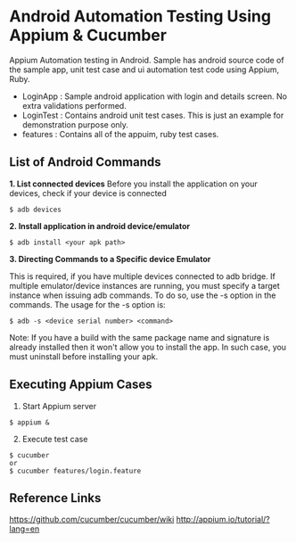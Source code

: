 Android Automation Testing Using Appium & Cucumber
===================================

Appium Automation testing in Android. Sample has android source code of the sample app, unit test case and ui automation test code using Appium, Ruby.


-  LoginApp  : Sample android application with login and details screen. No extra validations performed.
-  LoginTest : Contains android unit test cases. This is just an example for demonstration purpose only.
-  features  : Contains all of the appuim, ruby test cases.


List of Android Commands
--------------
**1. List connected devices**
Before you install the application on your devices, check if your device is connected

```
$ adb devices
```

**2. Install application in android device/emulator**

```
$ adb install <your apk path>
```

**3. Directing Commands to a Specific device Emulator**

This is required, if you have multiple devices connected to adb bridge. If multiple emulator/device instances are running, you must specify a target instance when issuing adb commands. To do so, use the -s option in the commands. The usage for the -s option is:

```
$ adb -s <device serial number> <command>
```

Note:
If you have a build with the same package name and signature is already installed then it won't allow you to install the app. In such case, you must uninstall before installing your apk.

Executing Appium Cases
--------------

1. Start Appium server

```
$ appium &
```

2. Execute test case

```
$ cucumber 
or
$ cucumber features/login.feature
```

Reference Links
-----------------
https://github.com/cucumber/cucumber/wiki
http://appium.io/tutorial/?lang=en
